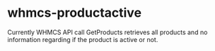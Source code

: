 # whmcs-productactive
Currently WHMCS API call GetProducts retrieves all products and no information regarding if the product is active or not.
